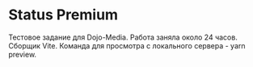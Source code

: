 # Status Premium
Тестовое задание для Dojo-Media. Работа заняла около 24 часов.
 Сборщик Vite. Команда для просмотра с локального сервера - yarn preview.
